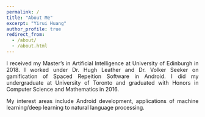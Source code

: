 ```yaml
---
permalink: /
title: "About Me"
excerpt: "Yirui Huang"
author_profile: true
redirect_from: 
  - /about/
  - /about.html
---
```


<div style="text-align: justify">
  
<p>I received my Master’s in Artificial Intelligence at University of Edinburgh in 2018. I worked under Dr. Hugh Leather and Dr. Volker Seeker on gamification of Spaced Repeition Software in Android. I did my undergraduate at University of Toronto and graduated with Honors in Computer Science and Mathematics in 2016. </p>

<p>My interest areas include Android development, applications of machine learning/deep learning to natural language processing. </p>

</div>

